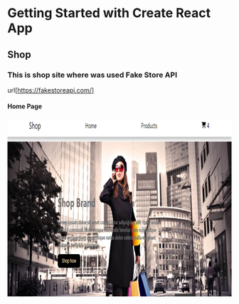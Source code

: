 # Getting Started with Create React App

## Shop

### This is shop site where was used Fake Store API

url[https://fakestoreapi.com/]

#### Home Page

<img src="./src/imageGithub/home.png" width="700px" height="400px">
